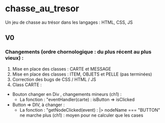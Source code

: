 # chasse_au_tresor
Un jeu de chasse au trésor dans les langages : HTML, CSS, JS

## V0
### Changements (ordre chornologique : du plus récent au plus vieux) :
1. Mise en place des classes : CARTE et MESSAGE
2. Mise en place des classes : ITEM, OBJETS et PELLE (pas terminées)
3. Correction des bugs de CSS / HTML / JS
4. Class CARTE :
- Bouton changer en Div , changements mineurs (ch1) :
    * La fonction : "eventHandler(carte) : isButton => isClicked
- Button => DIV, à changer :
    * La fonction : "getNodeClicked(event) :
        |> nodeName === "BUTTON" ne marche plus (ch1) : moyen pour ne calculer que les cases

